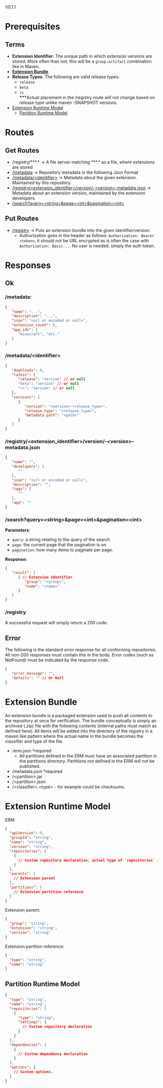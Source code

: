V0.1.1

# Prerequisites

## Terms

 - **Extension Identifier**: The unique path in which extension versions are stored. More often than not, this will be a `group:artifact` combination like in Maven.
 - [**Extension Bundle**](#extension-bundle)
 - **Release Types**: The following are valid release types:
   - `release`
   - `beta`
   - `rc`\
   <strong>***</strong>Actual placement in the /registry route will not change based on release type unlike maven -SNAPSHOT versions.
 - [Extension Runtime Model](#extension-runtime-model)
   - [Partition Runtime Model](#partition-runtime-model)

# Routes

## Get Routes
 - /registry/***.\* &rarr; A file server matching ***.\* as a file, where extensions are stored
 - [/metadata](#metadata) &rarr; Repository metadata in the following Json Format
 - [/metadata/\<identifier>](#metadataidentifier) &rarr; Metadata about the given extension. Maintained by this repository.
 - [/registry/\<extension_identifier>/version/<name>-\<version>-metadata.json](#registryextension_identifierversionname-version-metadatajson) &rarr; Metadata about an extension version, maintained by the extension developers.
 - [/search?query=\<string>&page=\<int>&pagination=\<int>](#searchquerystringpageintpaginationint)

## Put Routes
 - [/registry](#registryidentifierversion) &rarr; Puts an extension bundle into the given identifier/version.
   - Authorization goes in the header as follows: `Authorization: Bearer <token>`, it should not be URL encrypted as is often the case with `Authorization: Basic...`. No user is needed, simply the auth token. 
# Responses

## Ok

### /metadata:
```json
{
   "name": "...",
   "description": "...",
   "icon": "<url or encoded or null>",
   "extension_count": 0,
   "app_ids": [
      "minecraft", "etc."
   ]
}
```
### /metadata/\<identifier>

```json
{
   "downloads": 0,
   "latest": {
      "release": "version" // or null
      "beta": "version" // or null
      "rc": "version" // or null
   },
   "versions": [
      {
         "version": "<version>-<release_type>",
         "release_type": "<release_type>",
         "metadata_path": "<path>"
      }
   ]
}
```

### /registry/\<extension_identifier>/version/<name>-\<version>-metadata.json

```json
{
   "name": "",
   "developers": [
      ""
   ],
   "icon": "<url or encoded or null>",
   "description": "",
   "tags": [
      ""
   ],
   "app": ""
}
```

### /search?query=\<string>&page=\<int>&pagination=\<int>

**Parameters**:
 - `query`: a string relating to the query of the search
 - `page`: the current page that the pagination is on
 - `pagination`: how many items to paginate per page.

**Response:**

```json
{
   "result": [
      { // Extension identifier
         "group": "<group>",
         "name": "<name>"
      }
   ]
}
```


### /registry

A successful request will simply return a 200 code. 



## Error

The following is the standard error response for all conforming repositories. All non-200 responses must contain this in the body. Error codes (such as NotFound) must be indicated by the response code.

```json
{
   "error_message": "",
   "details": "" // Or Null
}
```

# Extension Bundle

An extension bundle is a packaged extension used to push all contents to the repository at once for verification. The bundle conceptually is simply an archived (.zip) file with the following contents (internal paths must match as defined here):
All items will be added into the directory of the registry in a maven like pattern where the actual name in the bundle becomes the classifier and type of the file.
 - /erm.json *required
   - All partitions defined in the ERM must have an associated partition in the partitions directory. Partitions not defined in the ERM will not be published.
 - /metadata.json *required 
 - /\<partition>.jar
 - /\<partition>.json
 - /\<classifier>.\<type> - for example could be checksums. 


# Extension Runtime Model

ERM:
```json
{
  "apiVersion": 0,
  "groupId": "string",
  "name": "string",
  "version": "string",
  "repositories": [
    {
      // Custom repository declaration, actual type of `repositories` is a Map<String, String>
    }
  ],
  "parents": [
    // Extension parent
  ],
  "partitions": [
    // Extension partition reference
  ]
}
```

Extension parent: 
```json
{
  "group": "string",
  "extension": "string",
  "version": "string"
}
```

Extension partition reference:
```json
{
  "type": "string",
  "name": "string"
}
```

## Partition Runtime Model

```json
{
  "type": "string",
  "name": "string",
  "repositories": [
    {
      "type": "string",
      "settings": {
        // Custom repository declaration
      }
    }
  ],
  "dependencies": [
    {
      // Custom dependency declaration
    }
  ],
  "options": {
    // Custom options.
  }
}
```